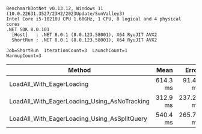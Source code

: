 ```

BenchmarkDotNet v0.13.12, Windows 11 (10.0.22631.3527/23H2/2023Update/SunValley3)
Intel Core i5-10210U CPU 1.60GHz, 1 CPU, 8 logical and 4 physical cores
.NET SDK 8.0.101
  [Host]   : .NET 8.0.1 (8.0.123.58001), X64 RyuJIT AVX2
  ShortRun : .NET 8.0.1 (8.0.123.58001), X64 RyuJIT AVX2

Job=ShortRun  IterationCount=3  LaunchCount=1  
WarmupCount=3  

```
| Method                                       | Mean     | Error     | StdDev   | Max      | Rank | Gen0       | Gen1       | Gen2      | Allocated |
|--------------------------------------------- |---------:|----------:|---------:|---------:|-----:|-----------:|-----------:|----------:|----------:|
| LoadAll_With_EagerLoading                    | 614.3 ms |  91.44 ms |  5.01 ms | 619.7 ms |    3 | 23000.0000 |  7000.0000 | 1000.0000 | 147.02 MB |
| LoadAll_With_EagerLoading_Using_AsNoTracking | 312.9 ms | 237.29 ms | 13.01 ms | 321.0 ms |    1 | 15000.0000 |  2500.0000 |  500.0000 |  85.25 MB |
| LoadAll_With_EagerLoading_Using_AsSplitQuery | 540.4 ms | 265.78 ms | 14.57 ms | 553.3 ms |    2 | 21000.0000 | 10000.0000 | 4000.0000 | 133.62 MB |
